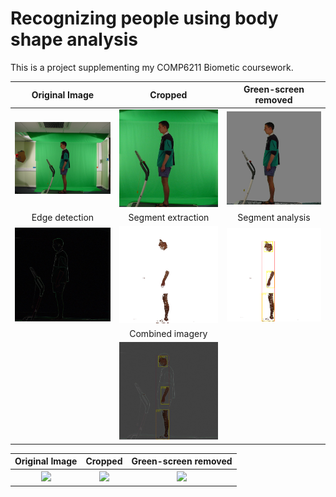 # Recognizing people using body shape analysis

This is a project supplementing my COMP6211 Biometic coursework. 

| Original Image | Cropped | Green-screen removed |
|:-------------: | :-------------: | :-------------:|
| ![alt text](https://github.com/ivanplex/Gait_Analysis/blob/master/report/res/original.jpg "Original Image") | ![alt text](https://github.com/ivanplex/Gait_Analysis/blob/master/report/res/cropped.jpg "Cropped Image") | ![alt text](https://github.com/ivanplex/Gait_Analysis/blob/master/report/res/noGreen.jpg "Green-screen removed") |
| Edge detection | Segment extraction | Segment analysis |
| ![alt text](https://github.com/ivanplex/Gait_Analysis/blob/master/report/res/edgeDetection.jpg "Edge detection") | ![alt text](https://github.com/ivanplex/Gait_Analysis/blob/master/report/res/skin.png "Segment extraction") | ![alt text](https://github.com/ivanplex/Gait_Analysis/blob/master/report/res/segment_analysis.png "Segment analysis") |
|  | Combined imagery |  |
|  | ![alt text](https://github.com/ivanplex/Gait_Analysis/blob/master/report/res/combined.jpg "Combined imagery") |  |


<table style="width:100%">
  <tr>
    <th align="center">
    	Original Image
    </th>
    <th align="center">
    	Cropped
    </th> 
    <th>
    	Green-screen removed
    </th>
  </tr>
  <tr>
    <th align="center">
    	<image src="https://github.com/ivanplex/Gait_Analysis/blob/master/report/res/original.jpg" width="30%"/>
    </th>
    <th align="center">
    	<image src="https://github.com/ivanplex/Gait_Analysis/blob/master/report/res/cropped.jpg" height="30%"/>
    </th> 
    <th align="center">
    	<image src="https://github.com/ivanplex/Gait_Analysis/blob/master/report/res/noGreen.jpg" height="30%"/>
    </th> 
  </tr>
  
</table>